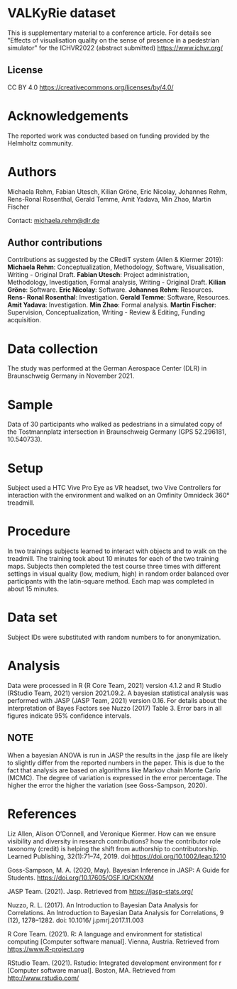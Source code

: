 # VALKyRie dataset
This is supplementary material to a conference article. For details see "Effects of visualisation quality on the sense of presence in a pedestrian simulator" for the ICHVR2022 (abstract submitted) https://www.ichvr.org/

## License
CC BY 4.0 https://creativecommons.org/licenses/by/4.0/ 

# Acknowledgements
The reported work was conducted based on funding provided by the Helmholtz community.

# Authors
Michaela Rehm, Fabian Utesch, Kilian Gröne, Eric Nicolay, Johannes Rehm, Rens-Ronal Rosenthal, Gerald Temme, Amit Yadava, Min Zhao, Martin Fischer

Contact: michaela.rehm@dlr.de

## Author contributions
Contributions as suggested by the CRediT system (Allen & Kiermer 2019): **Michaela Rehm**: Conceptualization,
Methodology, Software, Visualisation, Writing - Original Draft. **Fabian Utesch**: Project
administration, Methodology, Investigation, Formal analysis, Writing - Original Draft. **Kilian
Gröne**: Software. **Eric Nicolay**: Software. **Johannes Rehm**: Resources. **Rens-
Ronal Rosenthal**: Investigation. **Gerald Temme**: Software, Resources. **Amit Yadava**:
Investigation. **Min Zhao**: Formal analysis. **Martin Fischer**: Supervision, Conceptualization,
Writing - Review & Editing, Funding acquisition.

# Data collection
The study was performed at the German Aerospace Center (DLR) in Braunschweig Germany in November 2021.

# Sample
Data of 30 participants who walked as pedestrians in a simulated copy of the Tostmannplatz intersection in Braunschweig Germany (GPS 52.296181, 10.540733). 

# Setup
Subject used a HTC Vive Pro Eye as VR headset, two Vive Controllers for interaction with the environment and walked on an Omfinity Omnideck 360° treadmill.

# Procedure
In two trainings subjects learned to interact with objects and to walk on the treadmill. The training took about 10 minutes for each of the two training maps.
Subjects then completed the test course three times with different settings in visual quality (low, medium, high) in random order balanced over participants with the latin-square method. Each map was completed in about 15 minutes.

# Data set
Subject IDs were substituted with random numbers to for anonymization.

# Analysis
Data were processed in R (R Core Team, 2021) version 4.1.2 and R Studio (RStudio Team, 2021)
version 2021.09.2. A bayesian statistical analysis was performed with JASP (JASP Team, 2021)
version 0.16. For details about the interpretation of Bayes Factors see Nuzzo (2017) Table 3.
Error bars in all figures indicate 95% confidence intervals.

## NOTE
When a bayesian ANOVA is run in JASP the results in the .jasp file are likely to slightly differ from the reported numbers in the paper. This is due to the fact that analysis are based on algorithms like Markov chain Monte Carlo (MCMC). The degree of variation is expressed in the error percentage. The higher the error the higher the variation (see Goss-Sampson, 2020).

# References

Liz Allen, Alison O’Connell, and Veronique Kiermer. How can we ensure visibility and diversity in research contributions? how the contributor role taxonomy (credit) is helping the shift from authorship to contributorship. Learned Publishing, 32(1):71–74, 2019. doi:https://doi.org/10.1002/leap.1210

Goss-Sampson, M. A. (2020, May). Bayesian Inference in JASP: A Guide for Students. https://doi.org/10.17605/OSF.IO/CKNXM

JASP Team. (2021). Jasp. Retrieved from https://jasp-stats.org/

Nuzzo, R. L. (2017). An Introduction to Bayesian Data Analysis for Correlations. An
Introduction to Bayesian Data Analysis for Correlations, 9 (12), 1278–1282. doi: 10.1016/
j.pmrj.2017.11.003

R Core Team. (2021). R: A language and environment for statistical computing [Computer
software manual]. Vienna, Austria. Retrieved from https://www.R-project.org

RStudio Team. (2021). Rstudio: Integrated development environment for r [Computer software
manual]. Boston, MA. Retrieved from http://www.rstudio.com/